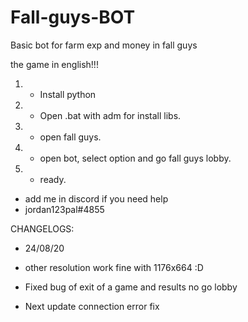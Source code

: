 # Fall-guys-BOT

Basic bot for farm exp and money in fall guys 

the game in english!!!

1. * Install python

2. * Open .bat with adm for install libs.

3. * open fall guys.

4. * open bot, select option and go fall guys lobby.

5. * ready.


- add me in discord if you need help
- jordan123pal#4855


CHANGELOGS:

- 24/08/20

 * other resolution work fine with 1176x664 :D
 
 * Fixed bug of exit of a game and results no go lobby 
 
 * Next update connection error fix
